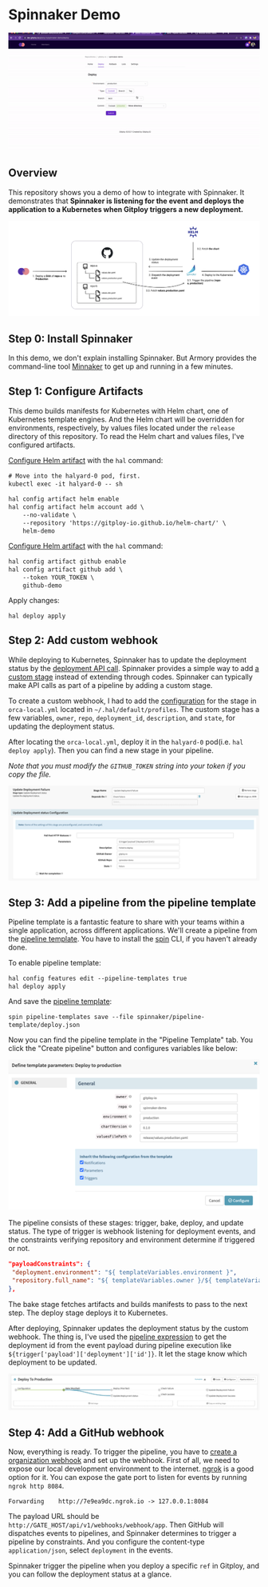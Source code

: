 # Spinnaker Demo

![Demo](./docs/images/demo.gif)

## Overview

This repository shows you a demo of how to integrate with Spinnaker. It demonstrates that **Spinnaker is listening for the event and deploys the application to a Kubernetes when Gitploy triggers a new deployment.** 

![Overview](./docs/images/overview.png)

## Step 0: Install Spinnaker

In this demo, we don't explain installing Spinnaker. But Armory provides the command-line tool [Minnaker](https://docs.armory.io/armory-enterprise/installation/minnaker/) to get up and running in a few minutes.

## Step 1: Configure Artifacts

This demo builds manifests for Kubernetes with Helm chart, one of Kubernetes template engines. And the Helm chart will be overridden for environments, respectively, by values files located under the `release` directory of this repository. To read the Helm chart and values files, I've configured artifacts.

[Configure Helm artifact](https://spinnaker.io/docs/setup/other_config/artifacts/helm/) with the `hal` command:

```shell
# Move into the halyard-0 pod, first.
kubectl exec -it halyard-0 -- sh
```

```shell
hal config artifact helm enable
hal config artifact helm account add \
    --no-validate \
    --repository 'https://gitploy-io.github.io/helm-chart/' \
    helm-demo
```

[Configure Helm artifact](https://spinnaker.io/docs/setup/other_config/artifacts/github/) with the `hal` command:

```shell
hal config artifact github enable
hal config artifact github add \
    --token YOUR_TOKEN \
    github-demo
```

Apply changes:

```shell
hal deploy apply
```

## Step 2: Add custom webhook

While deploying to Kubernetes, Spinnaker has to update the deployment status by the [deployment API call](https://docs.github.com/en/rest/reference/deployments#create-a-deployment-status). Spinnaker provides a simple way to add [a custom stage](https://spinnaker.io/docs/guides/operator/custom-webhook-stages/) instead of extending through codes. Spinnaker can typically make API calls as part of a pipeline by adding a custom stage.

To create a custom webhook, I had to add the [configuration](./spinnaker/.hal/default/profiles/orca-local.yml) for the stage in `orca-local.yml` located in `~/.hal/default/profiles`. The custom stage has a few variables, `owner`, `repo`, `deployment_id`, `description`, and `state`, for updating the deployment status. 

After locating the `orca-local.yml`, deploy it in the `halyard-0` pod(i.e. `hal deploy apply`). Then you can find a new stage in your pipeline.

*Note that you must modify the `GITHUB_TOKEN` string into your token if you copy the file.*

![Custom Webhook](./docs/images/custom-webhook.png)

## Step 3: Add a pipeline from the pipeline template

Pipeline template is a fantastic feature to share with your teams within a single application, across different applications. We'll create a pipeline from the [pipeline template](./spinnaker/pipeline-template/deploy.json). You have to install the [spin](https://spinnaker.io/docs/guides/spin/) CLI, if you haven't already done.

To enable pipeline template:

```shell
hal config features edit --pipeline-templates true
hal deploy apply
```

And save the [pipeline template](./spinnaker/pipeline-template/deploy.json):

```shell
spin pipeline-templates save --file spinnaker/pipeline-template/deploy.json
```

Now you can find the pipeline template in the "Pipeline Template" tab. You click the "Create pipeline" button and configures variables like below:

![Pipeline Template](./docs/images/pipeline-template.png)

The pipeline consists of these stages: trigger, bake, deploy, and update status. The type of trigger is webhook listening for deployment events, and the constraints verifying repository and environment determine if triggered or not. 

```json
"payloadConstraints": {
 "deployment.environment": "${ templateVariables.environment }",
 "repository.full_name": "${ templateVariables.owner }/${ templateVariables.repo }"
},
```

The bake stage fetches artifacts and builds manifests to pass to the next step. The deploy stage deploys it to Kubernetes.

After deploying, Spinnaker updates the deployment status by the custom webhook. The thing is, I've used the [pipeline expression](https://spinnaker.io/docs/reference/pipeline/expressions/) to get the deployment id from the event payload during pipeline execution like `${trigger['payload']['deployment']['id']}`. It let the stage know which deployment to be updated.

![Pipeline Template](./docs/images/pipeline.png)

## Step 4: Add a GitHub webhook

Now, everything is ready. To trigger the pipeline, you have to [create a organization webhook](https://docs.github.com/en/developers/webhooks-and-events/webhooks/creating-webhooks) and set up the webhook. First of all, we need to expose our local development environment to the internet. [ngrok](https://ngrok.com/download) is a good option for it. You can expose the gate port to listen for events by running `ngrok http 8084`.

```shell
Forwarding    http://7e9ea9dc.ngrok.io -> 127.0.0.1:8084
```

The payload URL should be `http://GATE_HOST/api/v1/webhooks/webhook/app`. Then GitHub will dispatches events to pipelines, and Spinnaker determines to trigger a pipeline by constraints. And you configure the content-type `application/json`, select `deployment` in the events.

Spinnaker trigger the pipeline when you deploy a specific `ref` in Gitploy, and you can follow the deployment status at a glance.